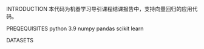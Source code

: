 INTRODUCTION
本代码为机器学习导引课程结课报告中，支持向量回归的应用代码。

PREQEQUISITES
python 3.9
numpy 
pandas
scikit learn

DATASETS

